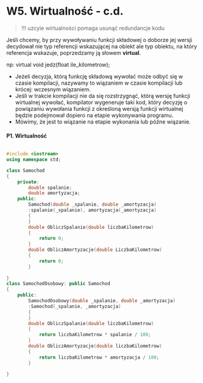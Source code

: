 # W5. Wirtualność - c.d.
> !!! uzcyie wirtualności pomaga usunąć redundancje kodu

Jeśli chcemy, by przy wywoływaniu funkcji składowej o doborze jej wersji decydował nie typ referencji wskazującej na obiekt ale typ obiektu, na który referencja wskazuje, poprzedzamy ją słowem **virtual**. 

np:
virtual void jedz(float ile_kilometrow); 


* Jeżeli decyzja, którą funkcję składową wywołać może odbyć się w
czasie kompilacji, nazywamy to wiązaniem w czasie kompilacji lub
krócej: wczesnym wiązaniem.
* Jeśli w trakcie kompilacji nie da się rozstrzygnąć, którą wersję
funkcji wirtualnej wywołać, kompilator wygeneruje taki kod, który
decyzję o powiązaniu wywołania funkcji z określoną wersją funkcji
wirtualnej będzie podejmował dopiero na etapie wykonywania
programu.
* Mówimy, że jest to wiązanie na etapie wykonania lub późne
wiązanie.

#### P1. Wirtualność

```c++

#include <iostream>
using namespace std;

class Samochod
{
    private:
        double spalanie;
        double amortyzacja;
    public:
        Samochod(double _spalanie, double _amortyzacja)
        :spalanie(_spalanie), amortyzacja(_amortyzacja)
        {
        }
        double ObliczSpalanie(double liczbaKilometrow)
        {
            return 0;
        }
        double ObliczAmortyzacje(double LiczbaKilometrow)
        {
            return 0;
        }
        
}
class SamochodOsobowy: public Samochod
{
    public:
        SamochodOsobowy(double _spalanie, double _amortyzacja)
        :Samochod(_spalanie, _amortyzacja)
        {
        }
        double ObliczSpalanie(double liczbaKilometrow)
        {
            return liczbaKilometrow * spalanie / 100;
        }
        double ObliczAmortyzacje(double liczbaKilometrow)
        {
            return liczbaKilometrow * amortyzacja / 100;
        }

}
```